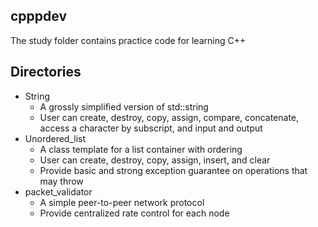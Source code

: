 ## cpppdev

The study folder contains practice code for learning C++

## Directories

* String
    * A grossly simplified version of std::string
    * User can create, destroy, copy, assign, compare, concatenate, access a character by subscript, and input and output 
* Unordered_list
    * A class template for a list container with ordering
    * User can create, destroy, copy, assign, insert, and clear
    * Provide basic and strong exception guarantee on operations that may throw
* packet_validator
    * A simple peer-to-peer network protocol
    * Provide centralized rate control for each node
